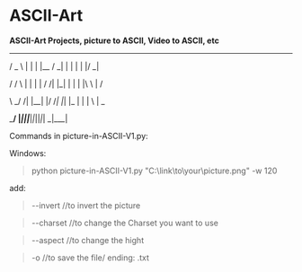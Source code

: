 # ASCII-Art
**ASCII-Art Projects, picture to ASCII, Video to ASCII, etc**

   ___   _    _ ____ ___ _    _ __   _  ___
   
  / _ \ | |  | |__  /  _| |  | |   \| |/  _|
  
 / / \ \| |  | | / /| |_| |  | | |\ \ |  /
 
 \ \_/ /| |__| |/ /_| |_| |_ | | | \  |  \_
 
  \___/ |____|_|____|___|_|_||_|_|  \_|\___|
  


Commands in picture-in-ASCII-V1.py:

Windows:

> python picture-in-ASCII-V1.py "C:\link\to\your\picture.png" -w 120

add:

> --invert //to invert the picture

> --charset //to change the Charset you want to use

> --aspect //to change the hight

> -o //to save the file/ ending: .txt
